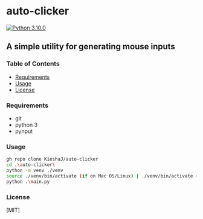 # auto-clicker
[![Python 3.10.0](<img alt="brightgreen" src="https://img.shields.io/badge/-brightgreen-brightgreen">)](https://www.python.org/downloads/release/python-3100/)
## A simple utility for generating mouse inputs

### Table of Contents
- [Requirements](#requirements)
- [Usage](#usage)
- [License](#license)

### Requirements
- git
- python 3
- pynput

### Usage
```bash
gh repo clone KieshaJ/auto-clicker
cd .\auto-clicker\
python -m venv ./venv
source ./venv/bin/activate (if on Mac OS/Linux) | ./venv/bin/activate (if on Windows)
python .\main.py
```

### License
[MIT]